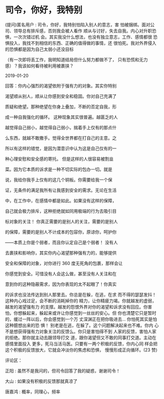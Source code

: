 # 司令，你好，我特别

(提问)匿名用户 : 司令，你好，我特别怕陷入别人的意志，害 怕被捆绑。面对公司、领导总有排斥感，否则我会被人看作 顺从与讨好，失去自我。内心对升职恐惧，一次次错过机 会。其实我没什么想法，也没有独立意志，工作、感情都很 恐惧投入，我找不到相信的东西、正确的值得做的事情，还 很怕死。我对外界侵入的恐惧都是因为自己太弱小还没目标

（有一次即将丢工作，我明知道结局但什么努力都做不了， 只有恐慌和无力感）？我该如何看待被利用被裹挟？

2019-01-20

回答：你内心强烈的渴望依附于强有力的对象。其实你特别

渴望顺从别人，顺从让你感到安全和稳固。你对自己充满了

质疑和绝望。那种绝望在你身上叠加，不断的否定自我，形

成一种自我强化的循环。 这种现象其实很普遍。越匮乏的人

越觉得自己弱小，越觉得自己弱小，揣着手上仅有的那点什

么东西，就越不敢撒手。觉得全世界都在打自己的主意。之

所以有这样的错觉，是因为潜意识中认为这是自己仅有的一

种心理安慰和安全感的寄托。 但是这样的人很容易被割韭

菜。因为它本质的诉求是一种不切实际的包办一切。就是

说，我给你我手上仅有的这几个铜板。你需要给我一个保

证，无条件的满足我所有让我感到安全的需求。无论在生活

中，在工作中，在感情中都是如此。如果没有这样的保障，

自己就会极力排斥，这种拒绝就如同用极端的行为去吸引目

标对象的关注！ 你真正需要的是别人的关注，需要的是别人

的保障，需要的是别人不计成本的包容你，原谅你，呵护你

——本质上你是个弱者，而且你认定自己是个弱者！ 没有人

去裹挟和影响你，其实你内心渴望那种强有力的，能够提供

安全和保障的对象，对你进行 360 度无死角的包裹，那样会让

你感觉到安全。可惜没有人会这么做，甚至没有人关注和在

意到你的这种隐蔽需求，因为你表现的太不起眼了！你真实

的诉求也没法传达到别人那里去。你总是在躲，在逃，在求 而不得的瑟瑟发抖！ 这种内心戏过足，会不断的消耗掉你的 精力，让你精疲力竭。你就越发的虚弱，越发的渴望强有力 的支撑。越发的怨恨外界对你的渴望和诉求没有回应。你害 怕，你想躲起来，躲起来或许让你感觉到一丝丝的安心。但 你也清楚它只是暂时的，缓过一阵以后，你会感觉到一个万 丈深渊正在把你吸进去... 你怕死其实是怕这种臆想出来的恐 惧！ 别老是在逃，在躲了。这个问题解决起来也不难。你内 心不是想获得强有力对象关注的反馈么。你只是害怕得不到 人家的反馈，害怕人家的拒绝。那你就主动去跟领导打交 道，跟你渴望但又不敢的同事打交道。主动在感情里面投入 更多，死马当活马医。只要有一两个积极的反馈，你内心同 样会把这个积极的反馈放大，它就会冲淡你的焦虑和恐惧， 慢慢形成正向循环。(23 赞)

评论区：

正阳 : 虽然不是我问的，但司令回答了我的疑惑，谢谢司令！

大山 : 如果没有积极的反馈那就真凉了

唐嘉鸿 : 概率，同理心，频率